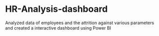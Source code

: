 # HR-Analysis-dashboard
Analyzed data of employees and the attrition against various parameters and created a interactive dashboard using Power BI
